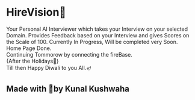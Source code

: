# HireVision🏢
Your Personal AI Interviewer which takes your Interview on your selected Domain. 
Provides Feedback based on your Interview and gives Scores on the Scale of 100. 
Currently In Progress,  Will be completed very Soon.<br>
Home Page Done.<br>
Continuing Tommorow by connecting the fireBase.<br>
{After the Holidays🥳}<br>
Till then Happy Diwali to you All.🪔<br>


## Made with 💖by Kunal Kushwaha